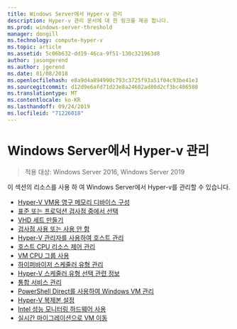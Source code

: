 ```yaml
---
title: Windows Server에서 Hyper-v 관리
description: Hyper-v 관리 문서에 대 한 링크를 제공 합니다.
ms.prod: windows-server-threshold
manager: dongill
ms.technology: compute-hyper-v
ms.topic: article
ms.assetid: 5c06b632-dd19-46ca-9f51-130c321963d8
author: jasongerend
ms.author: jgerend
ms.date: 01/08/2018
ms.openlocfilehash: e8a9d4a894990c793c3725f93a51f04c93be41e3
ms.sourcegitcommit: d12d9e6afd71d23e8a24682ad80d2cf3bc486588
ms.translationtype: MT
ms.contentlocale: ko-KR
ms.lasthandoff: 09/24/2019
ms.locfileid: "71226018"
---
```

# <a name="manage-hyper-v-on-windows-server"></a>Windows Server에서 Hyper-v 관리

>적용 대상: Windows Server 2016, Windows Server 2019

이 섹션의 리소스를 사용 하 여 Windows Server에서 Hyper-v를 관리할 수 있습니다.

- [Hyper-V VM용 영구 메모리 디바이스 구성](persistent-memory-cmdlets.md)
- [표준 또는 프로덕션 검사점 중에서 선택](Choose-between-standard-or-production-checkpoints-in-Hyper-V.md)
- [VHD 세트 만들기](Create-VHDSet-file.md)
- [검사점 사용 또는 사용 안 함](Enable-or-disable-checkpoints-in-Hyper-V.md)
- [Hyper-V 관리자를 사용하여 호스트 관리](Remotely-manage-Hyper-V-hosts.md)
- [호스트 CPU 리소스 제어 관리](manage-hyper-v-minroot-2016.md)
- [VM CPU 그룹 사용](manage-hyper-v-cpugroups.md)
- [하이퍼바이저 스케줄러 유형 관리](manage-hyper-v-scheduler-types.md)
- [Hyper-V 스케줄러 유형 선택 관련 정보](about-hyper-v-scheduler-type-selection.md)
- [통합 서비스 관리](Manage-Hyper-V-integration-services.md)
- [PowerShell Direct를 사용하여 Windows VM 관리](Manage-Windows-virtual-machines-with-powershell-direct.md)
- [Hyper-V 복제본 설정](Set-up-Hyper-V-Replica.md) 
- [Intel 성능 모니터링 하드웨어 사용](Performance-Monitoring-Hardware.md)
- [실시간 마이그레이션으로 VM 이동](Live-migration-overview.md)

